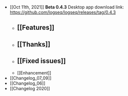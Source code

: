 - [[Oct 11th, 2021]]
  **Beta 0.4.3**
  Desktop app download link: https://github.com/logseq/logseq/releases/tag/0.4.3
	- [[Features]]
		-
	- [[Thanks]]
		-
	- [[Fixed issues]]
		-
	- [[Enhancement]]
- [[Changelog_07_09]]
- [[Changelog_06]]
- [[Changelog 2020]]